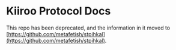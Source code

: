 # Kiiroo Protocol Docs

This repo has been deprecated, and the information in it moved to [https://github.com/metafetish/stpihkal](https://github.com/metafetish/stpihkal).
